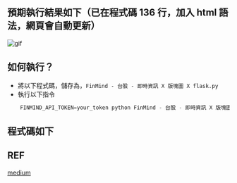 ## 預期執行結果如下（已在程式碼 136 行，加入 html 語法，網頁會自動更新）

![gif](https://finmind.github.io/images/snapshot_treemap.gif)

## 如何執行？
* 將以下程式碼，儲存為，`FinMind - 台股 - 即時資訊 X 版塊圖 X flask.py`
* 執行以下指令

```python
    FINMIND_API_TOKEN=your_token python FinMind - 台股 - 即時資訊 X 版塊圖 X flask.py
```


## 程式碼如下
<script src="https://gist.github.com/linsamtw/af68df2690b01469f3a0a726e67aff39.js"></script>

## REF
[medium](https://medium.com/finmind/python-%E5%8D%B3%E6%99%82%E8%B3%87%E6%96%99-pipeline-%E4%BB%A5%E7%89%88%E5%A1%8A%E5%9C%96x%E5%8D%B3%E6%99%82%E8%82%A1%E5%B8%82%E8%B3%87%E6%96%99%E7%82%BA%E4%BE%8B-a55de908dd5b)

